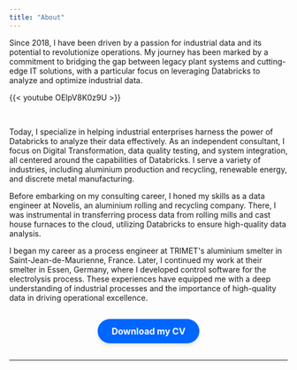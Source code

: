 ```yaml
---
title: "About"
---
```


Since 2018, I have been driven by a passion for industrial data and its potential to revolutionize operations. My journey has been marked by a commitment to bridging the gap between legacy plant systems and cutting-edge IT solutions, with a particular focus on leveraging Databricks to analyze and optimize industrial data.

{{< youtube OElpV8K0z9U >}}

<br>

Today, I specialize in helping industrial enterprises harness the power of Databricks to analyze their data effectively. As an independent consultant, I focus on Digital Transformation, data quality testing, and system integration, all centered around the capabilities of Databricks. I serve a variety of industries, including aluminium production and recycling, renewable energy, and discrete metal manufacturing.

Before embarking on my consulting career, I honed my skills as a data engineer at Novelis, an aluminium rolling and recycling company. There, I was instrumental in transferring process data from rolling mills and cast house furnaces to the cloud, utilizing Databricks to ensure high-quality data analysis.

I began my career as a process engineer at TRIMET's aluminium smelter in Saint-Jean-de-Maurienne, France. Later, I continued my work at their smelter in Essen, Germany, where I developed control software for the electrolysis process. These experiences have equipped me with a deep understanding of industrial processes and the importance of high-quality data in driving operational excellence.

<div style="text-align: center; margin: 30px 0;">
  <a href="/documents/CV_Denis_Gontcharov.pdf" 
     target="_blank" 
     download
     style="background-color: #0066ff; 
            color: white; 
            padding: 12px 25px; 
            border-radius: 25px; 
            font-weight: bold; 
            text-decoration: none; 
            display: inline-block;
            font-size: 16px;
            box-shadow: 0 4px 6px rgba(0,0,0,0.1);
            transition: all 0.3s ease;">
    Download my CV
  </a>
</div>

***